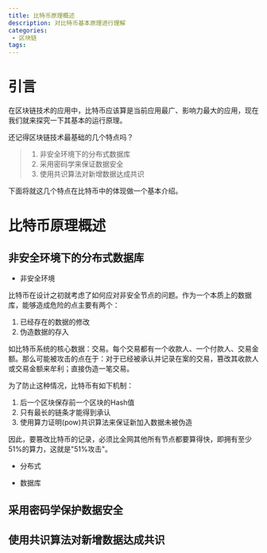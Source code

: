 ```yaml
---
title: 比特币原理概述
description: 对比特币基本原理进行理解
categories:
 - 区块链
tags:
---
```


# 引言

在区块链技术的应用中，比特币应该算是当前应用最广、影响力最大的应用，现在我们就来探究一下其基本的运行原理。

还记得区块链技术最基础的几个特点吗？

> 1. 非安全环境下的分布式数据库
> 2. 采用密码学来保证数据安全
> 3. 使用共识算法对新增数据达成共识

下面将就这几个特点在比特币中的体现做一个基本介绍。

# 比特币原理概述

## 非安全环境下的分布式数据库

* 非安全环境

比特币在设计之初就考虑了如何应对非安全节点的问题。作为一个本质上的数据库，能够造成危险的点主要有两个：

1. 已经存在的数据的修改
2. 伪造数据的存入

如比特币系统的核心数据：交易。每个交易都有一个收款人、一个付款人、交易金额。那么可能被攻击的点在于：对于已经被承认并记录在案的交易，篡改其收款人或交易金额来牟利；直接伪造一笔交易。

为了防止这种情况，比特币有如下机制：

1. 后一个区块保存前一个区块的Hash值
2. 只有最长的链条才能得到承认
3. 使用算力证明(pow)共识算法来保证新加入数据未被伪造

<!-- todo: 放区块链的图 -->

因此，要篡改比特币的记录，必须比全网其他所有节点都要算得快，即拥有至少51%的算力，这就是"51%攻击"。

* 分布式

<!-- 比特币的节点类型，比特币节点加入与离开的方法 -->

* 数据库

<!-- 比特币的数据结构 -->

## 采用密码学保护数据安全

## 使用共识算法对新增数据达成共识